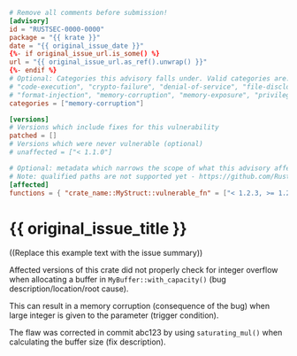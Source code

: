 ```toml
# Remove all comments before submission!
[advisory]
id = "RUSTSEC-0000-0000"
package = "{{ krate }}"
date = "{{ original_issue_date }}"
{%- if original_issue_url.is_some() %}
url = "{{ original_issue_url.as_ref().unwrap() }}"
{%- endif %}
# Optional: Categories this advisory falls under. Valid categories are:
# "code-execution", "crypto-failure", "denial-of-service", "file-disclosure"
# "format-injection", "memory-corruption", "memory-exposure", "privilege-escalation"
categories = ["memory-corruption"]

[versions]
# Versions which include fixes for this vulnerability
patched = []
# Versions which were never vulnerable (optional)
# unaffected = ["< 1.1.0"]

# Optional: metadata which narrows the scope of what this advisory affects
# Note: qualified paths are not supported yet - https://github.com/RustSec/advisory-db/issues/512
[affected]
functions = { "crate_name::MyStruct::vulnerable_fn" = ["< 1.2.3, >= 1.2.0"] }
```

# {{ original_issue_title }}

((Replace this example text with the issue summary))

Affected versions of this crate did not properly check for integer overflow when allocating a buffer in `MyBuffer::with_capacity()` (bug description/location/root cause).

This can result in a memory corruption (consequence of the bug) when large integer is given to the parameter (trigger condition).

The flaw was corrected in commit abc123 by using `saturating_mul()` when calculating the buffer size (fix description).
